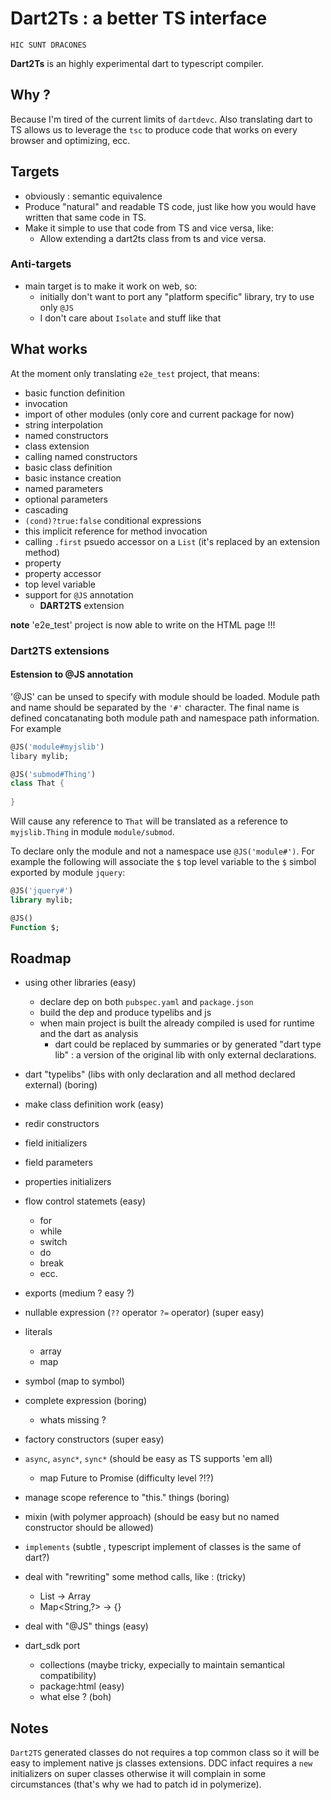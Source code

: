 # Dart2Ts : a better TS interface

``HIC SUNT DRACONES``

**Dart2Ts** is an highly experimental dart to typescript compiler.

## Why ?

Because I'm tired of the current limits of `dartdevc`. Also translating dart to TS allows 
us to leverage the `tsc` to produce code that works on every browser and optimizing, ecc.

## Targets

 - obviously : semantic equivalence 
 - Produce "natural" and readable TS code, just like how you would have written that same code in TS.
 - Make it simple to use that code from TS and vice versa, like:
   - Allow extending a dart2ts class from ts and vice versa.
 
### Anti-targets
 
  - main target is to make it work on web, so:
    - initially don't want to port any "platform specific" library, try to use only `@JS`
    - I don't care about `Isolate` and stuff like that
 
## What works

At the moment only translating `e2e_test` project, that means:
 - basic function definition
 - invocation
 - import of other modules (only core and current package for now)
 - string interpolation
 - named constructors
 - class extension
 - calling named constructors
 - basic class definition 
 - basic instance creation
 - named parameters
 - optional parameters
 - cascading
 - `(cond)?true:false` conditional expressions
 - this implicit reference for method invocation
 - calling `.first` psuedo accessor on a `List` (it's replaced by an extension method)
 - property
 - property accessor
 - top level variable
 - support for `@JS` annotation
   - **DART2TS** extension
   
**note** 'e2e_test' project is now able to write on the HTML page !!!
   
### Dart2TS extensions

#### Estension to @JS annotation

'@JS' can be unsed to specify with module should be loaded. Module path and name should be separated by the `'#'` character.
The final name is defined concatanating both module path and namespace path information. For example

```dart
@JS('module#myjslib')
libary mylib;

@JS('submod#Thing')
class That {
  
}

```
Will cause any reference to `That` will be translated as a reference to `myjslib.Thing` in module `module/submod`. 

To declare only the module and not a namespace use `@JS('module#')`. For example the following will associate the `$` top level variable
to the `$` simbol exported by module `jquery`:

```dart
@JS('jquery#')
library mylib;

@JS()
Function $;

```

## Roadmap

 - using other libraries (easy)
   - declare dep on both `pubspec.yaml` and `package.json`
   - build the dep and produce typelibs and js 
   - when main project is built the already compiled is used for runtime and the dart as analysis
     - dart could be replaced by summaries or by generated "dart type lib" : a version of the original lib with only external declarations.
 - dart "typelibs" (libs with only declaration and all method declared external) (boring)
 - make class definition work (easy)
  - redir constructors
  - field initializers 
  - field parameters
  - properties initializers
  
  
 - flow control statemets (easy)
   - for
   - while
   - switch
   - do
   - break
   - ecc.
 - exports (medium ? easy ?)
 - nullable expression (`??` operator `?=` operator) (super easy)
 - literals
   - array
   - map
 - symbol (map to symbol)
 - complete expression (boring)
    - whats missing ?
 - factory constructors (super easy)
 - `async`, `async*`, `sync*` (should be easy as TS supports 'em all)
   - map Future to Promise (difficulty level ?!?)
 - manage scope reference to "this." things (boring)
 - mixin (with polymer approach) (should be easy but no named constructor should be allowed)
 - `implements` (subtle , typescript implement of classes is the same of dart?)
 - deal with "rewriting" some method calls, like : (tricky) 
   - List -> Array
   - Map<String,?> -> {}
 - deal with "@JS" things (easy)
 
 - dart_sdk port
    - collections (maybe tricky, expecially to maintain semantical compatibility)
    - package:html (easy)
    - what else ? (boh)
 
 ## Notes
 
 `Dart2TS` generated classes do not requires a top common class so it will be easy
 to implement native js classes extensions. DDC infact requires a `new` initializers
 on super classes otherwise it will complain in some circumstances (that's why
 we had to patch id in polymerize).